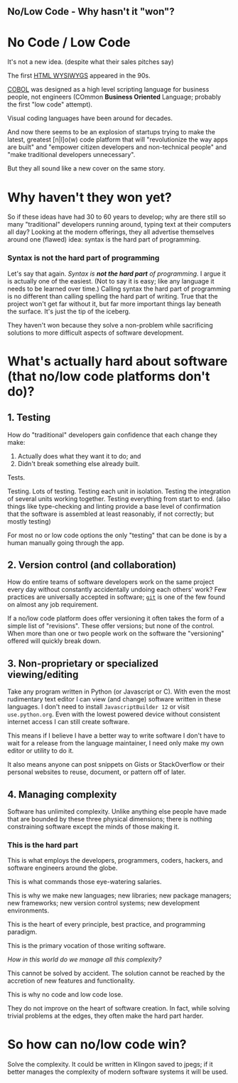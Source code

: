 ## No/Low Code - Why hasn't it "won"?

# No Code / Low Code

It's not a new idea. (despite what their sales pitches say) 

The first [HTML WYSIWYGS](https://thehistoryoftheweb.com/moment-time-editors/) appeared in the 90s. 

[COBOL](https://www.bushido.codes/cobol-lang) was designed as a high level scripting language for business people, not engineers (COmmon **Business Oriented** Language; probably the first "low code" attempt). 

Visual coding languages have been around for decades. 

And now there seems to be an explosion of startups trying to make the latest, greatest [n|l]o(w) code platform that will "revolutionize the way apps are built" and "empower citizen developers and non-technical people" and "make traditional developers unnecessary". 

But they all sound like a new cover on the same story.

# Why haven't they won yet?

So if these ideas have had 30 to 60 years to develop; why are there still so many "traditional" developers running around, typing text at their computers all day? Looking at the modern offerings, they all advertise themselves around one (flawed) idea: syntax is the hard part of programming.

### Syntax is not the hard part of programming

Let's say that again. _Syntax is **not the hard part** of programming_. I argue it is actually one of the easiest. (Not to say it is easy; like any language it needs to be learned over time.) Calling syntax the hard part of programming is no different than calling spelling the hard part of writing. True that the project won't get far without it, but far more important things lay beneath the surface. It's just the tip of the iceberg.

They haven't won because they solve a non-problem while sacrificing solutions to more difficult aspects of software development.

# What's actually hard about software (that no/low code platforms don't do)?

## 1. Testing

How do "traditional" developers gain confidence that each change they make:
  1. Actually does what they want it to do; and
  2. Didn't break something else already built.

Tests.

Testing. Lots of testing. Testing each unit in isolation. Testing the integration of several units working together. Testing everything from start to end. (also things like type-checking and linting provide a base level of confirmation that the software is assembled at least reasonably, if not correctly; but mostly testing)

For most no or low code options the only "testing" that can be done is by a human manually going through the app.

## 2. Version control (and collaboration)

How do entire teams of software developers work on the same project every day without constantly accidentally undoing each others' work? Few practices are universally accepted in software; [`git`](https://git-scm.com/) is one of the few found on almost any job requirement.

If a no/low code platform does offer versioning it often takes the form of a simple list of "revisions". These offer versions; but none of the control. When more than one or two people work on the software the "versioning" offered will quickly break down.

## 3. Non-proprietary or specialized viewing/editing

Take any program written in Python (or Javascript or C). With even the most rudimentary text editor I can view (and change) software written in these languages. I don't need to install `JavascriptBuilder 12` or visit `use.python.org`. Even with the lowest powered device without consistent internet access I can still create software.

This means if I believe I have a better way to write software I don't have to wait for a release from the language maintainer, I need only make my own editor or utility to do it.

It also means anyone can post snippets on Gists or StackOverflow or their personal websites to reuse, document, or pattern off of later.

## 4. Managing complexity

Software has unlimited complexity. Unlike anything else people have made that are bounded by these three physical dimensions; there is nothing constraining software except the minds of those making it.

### This is the hard part

This is what employs the developers, programmers, coders, hackers, and software engineers around the globe.

This is what commands those eye-watering salaries.

This is why we make new languages; new libraries; new package managers; new frameworks; new version control systems; new development environments.

This is the heart of every principle, best practice, and programming paradigm.

This is the primary vocation of those writing software.

_How in this world do we manage all this complexity?_

This cannot be solved by accident. The solution cannot be reached by the accretion of new features and functionality. 

This is why no code and low code lose.

They do not improve on the heart of software creation. In fact, while solving trivial problems at the edges, they often make the hard part harder.

# So how can no/low code win?

Solve the complexity. It could be written in Klingon saved to jpegs; if it better manages the complexity of modern software systems it will be used.